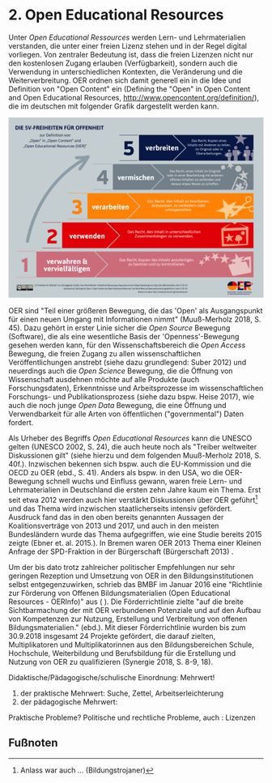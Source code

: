 # 2.    Open Educational Resources

Unter _Open Educational Ressources_ werden Lern- und Lehrmaterialien
verstanden, die unter einer freien Lizenz stehen und in der Regel digital
vorliegen. Von zentraler Bedeutung ist, dass die freien Lizenzen nicht nur den
kostenlosen Zugang erlauben (Verfügbarkeit), sondern auch die Verwendung in
unterschiedlichen Kontexten, die Veränderung und die Weiterverbreitung. OER
ordnen sich damit generell ein in die Idee und Definition von "Open Content"
ein (Defining the "Open" in Open Content and Open Educational Resources,
http://www.opencontent.org/definition/), die im deutschen mit folgender Grafik
dargestellt werden kann.

![OER Infografik](20180111Infografik_5V.png)

<!-- ggf. den Inhalt lieber als Liste und Zitat rein; Zitat nach Muuß-Merholz 2018, S. 42f. -->

OER sind "Teil einer größeren Bewegung, die das 'Open' als Ausgangspunkt für
einen neuen Umgang mit Informationen nimmt" (Muuß-Merholz 2018, S. 45). Dazu
gehört in erster Linie sicher die _Open Source_ Bewegung (Software), die als eine
wesentliche Basis der 'Openness'-Bewegung gesehen werden kann, für den
Wissenschaftsbereich die _Open Access_ Bewegung, die freien Zugang zu allen
wissenschaftlichen Veröffentlichungen anstrebt (siehe dazu grundlegend: Suber
2012) und neuerdings auch die _Open Science_ Bewegung, die die Öffnung von
Wissenschaft ausdehnen möchte auf alle Produkte (auch Forschungsdaten),
Erkenntnisse und Arbeitsprozesse im wissenschaftlichen Forschungs- und
Publikationsprozess (siehe dazu bspw. Heise 2017), wie auch die noch junge
_Open Data_ Bewegung, die eine Öffnung und Verwendbarkeit für alle Arten von
öffentlichen ("governmental") Daten fordert.

<!-- Geschichte und Status in Deutschland -->

Als Urheber des Begriffs _Open Educational Resources_ kann die UNESCO gelten
(UNESCO 2002, S. 24), die auch heute noch als "Treiber weltweiter Diskussionen
gilt" (siehe hierzu und dem folgenden Muuß-Merholz 2018, S. 40f.). Inzwischen
bekennen sich bspw. auch die EU-Kommission und die OECD zu OER (ebd., S. 41).
Anders als bspw. in den USA, wo die OER-Bewegung schnell wuchs und Einfluss
gewann, waren freie Lern- und Lehrmaterialien in Deutschland die ersten zehn
Jahre kaum ein Thema. Erst seit etwa 2012 werden auch hier verstärkt
Diskussionen über OER geführt[^1] und das Thema wird inzwischen
staatlicherseits intensiv gefördert. Ausdruck fand das in den oben bereits
genannten Aussagen der Koalitionsverträge von 2013 und 2017, und auch in den
meisten Bundesländern wurde das Thema aufgegriffen, wie eine Studie bereits
2015 zeigte (Ebner et. al. 2015.). In Bremen waren OER 2013 Thema einer Kleinen
Anfrage der SPD-Fraktion in der Bürgerschaft (Bürgerschaft 2013) <!-- muss
vielleicht nicht rein -->.

Um der bis dato trotz zahlreicher politischer Empfehlungen nur sehr geringen
Rezeption und Umsetzung von OER in den Bildungsinstitutionen selbst
entgegenzuwirken, schrieb das BMBF im Januar 2016 eine "Richtlinie zur
Förderung von Offenen Bildungsmaterialien (Open Educational Resources -
OERInfo)" aus (<!--Quelle:
https://www.bmbf.de/foerderungen/bekanntmachung-1132.html --> ). Die
Förderrichtlinie zielte "auf die breite Sichtbarmachung der mit OER verbundenen
Potenziale und auf den Aufbau von Kompetenzen zur Nutzung, Erstellung und
Verbreitung von offenen Bildungsmaterialien." (ebd.). Mit dieser
Förderrichtlinie wurden bis zum 30.9.2018 insgesamt 24 Projekte gefördert, die
darauf zielten, Multiplikatoren und Multiplikatorinnen aus den
Bildungsbereichen Schule, Hochschule, Weiterbildung und Berufsbildung für die
Erstellung und Nutzung von OER zu qualifizieren (Synergie 2018, S. 8-9, 18).



Didaktische/Pädagogische/schulische Einordnung: Mehrwert!
1. der praktische Mehrwert: Suche, Zettel, Arbeitserleichterung
2. der pädagogische Mehrwert:

Praktische Probleme?
Politische und rechtliche Probleme, auch : Lizenzen



## Fußnoten

[^1]: Anlass war auch ... (Bildungstrojaner)
